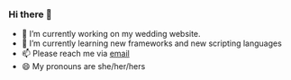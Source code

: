 ### Hi there 👋



- 🔭 I’m currently working on my wedding website.
- 🌱 I’m currently learning new frameworks and new scripting languages
- 📫 Please reach me via [email](mailto:webdevsabrina@gmail.com)
- 😄 My pronouns are she/her/hers
